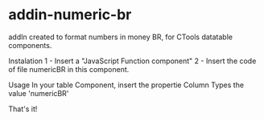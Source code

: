 addin-numeric-br
================

addIn created to format numbers in money BR, for CTools datatable components.


Instalation
  1 - Insert a "JavaScript Function component" 
  2 - Insert the code of file numericBR in this component.


Usage
  In your table Component, insert the propertie Column Types the value 'numericBR' 


That's it! 
